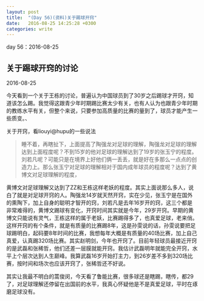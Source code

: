 ```yaml
---
layout: post
title:  "(Day 56)(资料)关于踢球开窍"
date:   2016-08-25 14:25:28 +0300
categories: write
---
```


day 56：2016-08-25

关于踢球开窍的讨论
-

2016-08-25

今天看到一个关于王栋的讨论，普遍认为中国球员到了30岁之后踢球才开窍，知道该怎么踢。我觉得这跟青少年时期踢比赛太少有关，也有人认为也跟青少年时期的教练水平有关，但整个来说，只要参加高质量的比赛的量到了，球员才能产生一些质变。、

关于开窍，看liouyi@hupu的一些说法

>睡不着，再瞎扯下，上面提高了陶强龙对足球的理解，陶强龙对足球的理解达到上面程度呢？不到15岁的他对足球的理解达到了19岁的张玉宁的程度。刘若凡呢？可能只是在境界上好他们俩一丢丢，就是好在多那么一点点的创造力上。那么张玉宁对足球的理解相对于国内成年球员的程度呢？达到了黄博文对足球理解的程度，
>
黄博文对足球理解又达到了ZZ和王栋这样老妖的程度。其实上面说那么多人，说白了就是对足球开窍的人。陶强龙14岁就天然开窍，实在少见，张玉宁是在国外的熏陶下，加上自身的聪明才智开的窍，刘若凡是去年16岁开的窍，这三个都是非常难得的，黄博文踢球有变化，开窍时间其实就是今年，29岁开窍。早期的黄博文只能说有灵气，王栋这样的属于老妖，比赛踢得多了，也真爱足球，老来俏。这样开窍的有个条件，就是有质量的比赛踢8年，这是孙雯说的话，孙雯说要把足球踢明白，起码要8年时间的比赛，我想每年大概是有质量的40场比赛，加上自己真爱，认真踢320场比赛。其实赵明剑，今年也开窍了。目前年轻球员最接近开窍的是武磊和张稀哲，他们还差一层膜就能开窍。我估计武磊明年就能完全开窍，水平上个层次达到人生巅峰。我算武磊16岁开始打主力，到26岁差不多到320场比赛，按时间和场次也应该开窍了，张稀哲还不好说。
>
其实让我最不明白的蒿俊闵，今天看了鲁能比赛，很多球还是瞎踢，瞎传，都29了，对足球理解还停留在出国前的水平，我真心怀疑他是不是真爱足球，平时在琢磨足球没有。


<!--end-->
